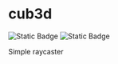 # cub3d
![Static Badge](https://img.shields.io/badge/Made_with-C-5d6cbf)
![Static Badge](https://img.shields.io/badge/Library-minilibX-red)

Simple raycaster
